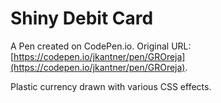 # Shiny Debit Card

A Pen created on CodePen.io. Original URL: [https://codepen.io/jkantner/pen/GROreja](https://codepen.io/jkantner/pen/GROreja).

Plastic currency drawn with various CSS effects.